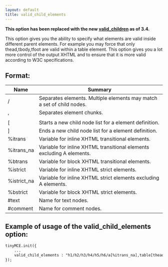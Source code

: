 ```yaml
---
layout: default
title: valid_child_elements
---
```


**This option has been replaced with the new [valid_children](../configuration/Configuration3x@valid_children) as of 3.4.**

This option gives you the ability to specify what elements are valid inside different parent elements. For example you may force that only thead,tbody,tfoot are valid within a table element. This option gives you a lot more control of the output XHTML and to ensure that it is more valid according to W3C specifications.

## Format:

| Name | Summary |
| --- | --- |
| / | Separates elements. Multiple elements may match a set of child nodes. |
| , | Separates element chunks. |
| | | Separates child element names. |
| [ | Starts a new child node list for a element definition. |
| ] | Ends a new child node list for a element definition. |
| %itrans | Variable for inline XHTML transitional elements. |
| %itrans_na | Variable for inline XHTML transitional elements excluding A elements. |
| %btrans | Variable for block XHTML transitional elements. |
| %istrict | Variable for inline XHTML strict elements. |
| %istrict_na | Variable for inline XHTML strict elements excluding A elements. |
| %bstrict | Variable for block XHTML strict elements. |
| #text | Name for text nodes. |
| #comment | Name for comment nodes. |

## Example of usage of the valid_child_elements option:

```html
tinyMCE.init({
	...
	valid_child_elements : "h1/h2/h3/h4/h5/h6/a[%itrans_na],table[thead|tbody|tfoot|tr|td],strong/b/p/div/em/i/td[%itrans|#text],body[%btrans|#text]"
});
```